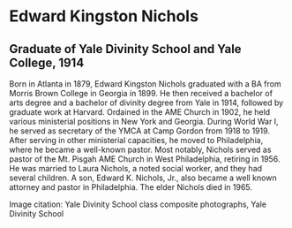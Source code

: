 # Edward Kingston Nichols
## Graduate of Yale Divinity School and Yale College, 1914
Born in Atlanta in 1879, Edward Kingston Nichols graduated with a BA from Morris Brown College in Georgia in 1899. He then received a bachelor of arts degree and a bachelor of divinity degree from Yale in 1914, followed by graduate work at Harvard. Ordained in the AME Church in 1902, he held various ministerial positions in New York and Georgia. During World War I, he served as secretary of the YMCA at Camp Gordon from 1918 to 1919. After serving in other ministerial capacities, he moved to Philadelphia, where he became a well-known pastor. Most notably, Nichols served as pastor of the Mt. Pisgah AME Church in West Philadelphia, retiring in 1956. He was married to Laura Nichols, a noted social worker, and they had several children. A son, Edward K. Nichols, Jr., also became a well known attorney and pastor in Philadelphia. The elder Nichols died in 1965.  

Image citation: Yale Divinity School class composite photographs, Yale Divinity School
